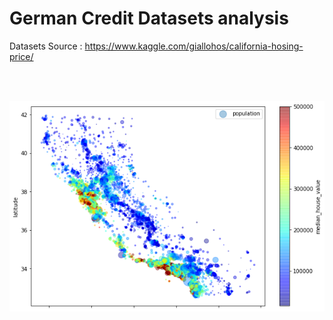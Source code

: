 
German Credit Datasets analysis
============
Datasets Source : https://www.kaggle.com/giallohos/california-hosing-price/

<br>
<br>

![Selected Features](./cal_house.png) 

